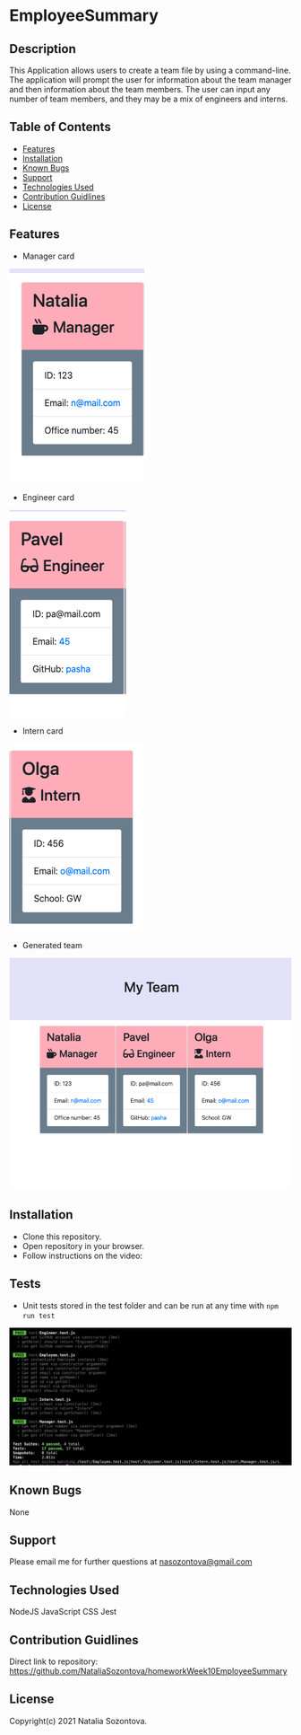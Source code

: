 # EmployeeSummary

## Description
This Application allows users to create a team file by using a command-line. The application will prompt the user for information about the team manager and then information about the team members. The user can input any number of team members, and they may be a mix of engineers and interns.

## Table of Contents
* [Features](#features)
* [Installation](#installation)
* [Known Bugs](#known-bugs)
* [Support](#support)
* [Technologies Used](#technologies-used)
* [Contribution Guidlines](#contribution-guidlines)
* [License](#license)

## Features
* Manager card 

![Screenshot](Develop/assets/images/manager.png)

* Engineer card

![Screenshot](Develop/assets/images/engineer.png)

* Intern card

![Screenshot](Develop/assets/images/intern.png)

* Generated team  

![Screenshot](Develop/assets/images/app.png)

## Installation 
* Clone this repository.
* Open repository in your browser.
* Follow instructions on the video:



## Tests

* Unit tests stored in the test folder and can be run at any time with `npm run test`

![Screenshot](Develop/assets/images/tests.png)

## Known Bugs
None

## Support
Please email me for further questions at nasozontova@gmail.com

## Technologies Used
NodeJS
JavaScript
CSS
Jest

## Contribution Guidlines
Direct link to repository: https://github.com/NataliaSozontova/homeworkWeek10EmployeeSummary

## License
Copyright(c) 2021 Natalia Sozontova.